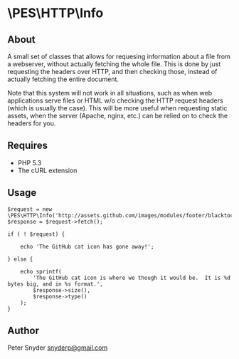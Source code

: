 \PES\HTTP\Info
===

About
---

A small set of classes that allows for requesing information about a file from a webserver, without actually fetching the whole file.  This is done by just requesting the headers over HTTP, and then checking those, instead of actually fetching the entire document.

Note that this system will not work in all situations, such as when web applications serve files or HTML w/o checking the HTTP request headers (which is usually the case).  This will be more useful when requesting static assets, when the server (Apache, nginx, etc.) can be relied on to check the headers for you.

Requires
---

* PHP 5.3
* The cURL extension

Usage
---

	$request = new \PES\HTTP\Info('http://assets.github.com/images/modules/footer/blacktocat.svg');
	$response = $request->fetch();

	if ( ! $request) {

		echo 'The GitHub cat icon has gone away!';

	} else {

		echo sprintf(
			'The GitHub cat icon is where we though it would be.  It is %d bytes big, and in %s format.',
			$response->size(),
			$response->type()
		);
	}


Author
---
Peter Snyder <snyderp@gmail.com>
